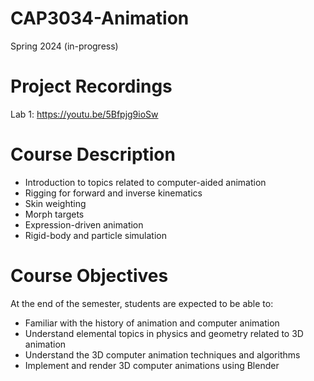 # CAP3034-Animation
Spring 2024 (in-progress)

# Project Recordings
Lab 1: https://youtu.be/5Bfpjg9ioSw

# Course Description
- Introduction to topics related to computer-aided animation
- Rigging for forward and inverse kinematics
- Skin weighting
- Morph targets
- Expression-driven animation
- Rigid-body and particle simulation

# Course Objectives
At the end of the semester, students are expected to be able to:

- Familiar with the history of animation and computer animation
- Understand elemental topics in physics and geometry related to 3D animation
- Understand the 3D computer animation techniques and algorithms
- Implement and render 3D computer animations using Blender
